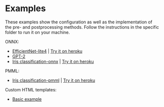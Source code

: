 # Examples

These examples show the configuration as well as the implementation of the pre- and postprocessing methods. Follow the instructions in the specific folder to run it on your machine.

ONNX:
- <a href="https://github.com/loki344/ml-starter/tree/master/backend/examples/efficientnet-lite4">EfficientNet-lite4</a> | <a href="https://ml-starter-efficientnet.herokuapp.com/">Try it on heroku</a>
- <a href="https://github.com/loki344/ml-starter/tree/master/backend/examples/gpt2">GPT-2</a>
- <a href="https://github.com/loki344/ml-starter/tree/master/backend/examples/iris-classification-onnx">Iris classification-onnx</a> | <a href="https://shielded-harbor-27924.herokuapp.com/">Try it on heroku</a>

PMML:
- <a href="https://github.com/loki344/ml-starter/tree/master/backend/examples/iris-classification-pmml">Iris classification-pmml</a> | <a href="https://floating-earth-75852.herokuapp.com/">Try it on heroku</a>


Custom HTML templates:
- <a href="https://github.com/loki344/ml-starter/tree/master/backend/examples/custom-frontend">Basic example</a>
